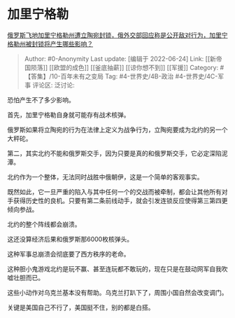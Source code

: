 # 加里宁格勒
[俄罗斯飞地加里宁格勒州遭立陶宛封锁，俄外交部回应称是公开敌对行为，加里宁格勒州被封锁将产生哪些影响？](https://www.zhihu.com/question/538667547/answer/2542181250)

> Author: #0-Anonymity
> Last update: [编辑于 2022-06-24]
> Link: [[新帝国陨落]] [[欧盟的成色]] [[釜底抽薪]] [[谅你想不到]] [[军援]]
> Category: #【答集】/10-百年未有之变局
> Tag: #4-世界史/4B-政治 #4-世界史/4C-军事
> 评论区:
> 泛讨论:

恐怕产生不了多少影响。

首先，加里宁格勒自身就可能存有战术核弹。

俄罗斯如果将立陶宛的行为在法律上定义为战争行为，立陶宛要成为北约的另一个大秤砣。

第二，其实北约不能和俄罗斯交手，因为只要是真的和俄罗斯交手，它必定深陷泥潭。

北约作为一个整体，无法同时战胜中俄朝伊，这是一个简单的客观事实。

既然如此，它一旦严重的陷入与其中任何一个的交战而被牵制，都会让其他所有对手获得历史性的良机。只要有第二条前线动手，就会引发连锁反应使得第三第四更倾向参战。

北约的整个阵线都会崩溃。

这还没算经济后果和俄罗斯那6000枚核弹头。

这种军事总崩溃会彻底要了西方秩序的老命。

这种胆小鬼游戏北约是玩不赢、甚至连玩都不敢玩的，现在只是在鼓动网军自我吹嘘壮胆而已。

这些小动作对乌克兰基本没有帮助。乌克兰打趴下了，周围小国自然会改变调门。

关键是美国自己不行了，美国挺不住，别的都是白搭。
